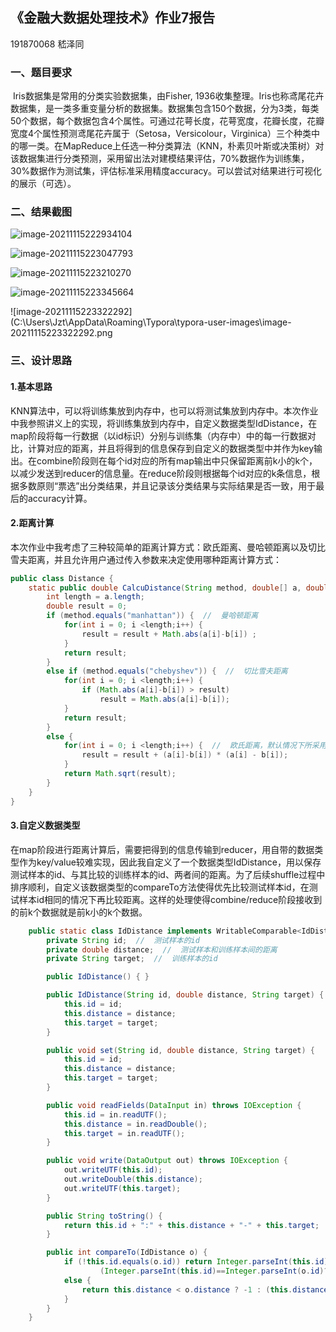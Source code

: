 ## 《金融大数据处理技术》作业7报告

191870068  嵇泽同

### 一、题目要求

​	Iris数据集是常用的分类实验数据集，由Fisher, 1936收集整理。Iris也称鸢尾花卉数据集，是一类多重变量分析的数据集。数据集包含150个数据，分为3类，每类50个数据，每个数据包含4个属性。可通过花萼长度，花萼宽度，花瓣长度，花瓣宽度4个属性预测鸢尾花卉属于（Setosa，Versicolour，Virginica）三个种类中的哪一类。在MapReduce上任选一种分类算法（KNN，朴素贝叶斯或决策树）对该数据集进行分类预测，采用留出法对建模结果评估，70%数据作为训练集，30%数据作为测试集，评估标准采用精度accuracy。可以尝试对结果进行可视化的展示（可选）。

### 二、结果截图

![image-20211115222934104](C:\Users\Jzt\AppData\Roaming\Typora\typora-user-images\image-20211115222934104.png)

![image-20211115223047793](C:\Users\Jzt\AppData\Roaming\Typora\typora-user-images\image-20211115223047793.png)

![image-20211115223210270](C:\Users\Jzt\AppData\Roaming\Typora\typora-user-images\image-20211115223210270.png)

![image-20211115223345664](C:\Users\Jzt\AppData\Roaming\Typora\typora-user-images\image-20211115223345664.png)

![image-20211115223322292](C:\Users\Jzt\AppData\Roaming\Typora\typora-user-images\image-20211115223322292.png

### 三、设计思路

#### 1.基本思路

​	KNN算法中，可以将训练集放到内存中，也可以将测试集放到内存中。本次作业中我参照讲义上的实现，将训练集放到内存中，自定义数据类型IdDistance，在map阶段将每一行数据（以id标识）分别与训练集（内存中）中的每一行数据对比，计算对应的距离，并且将得到的信息保存到自定义的数据类型中并作为key输出。在combine阶段则在每个id对应的所有map输出中只保留距离前k小的k个，以减少发送到reducer的信息量。在reduce阶段则根据每个id对应的k条信息，根据多数原则“票选”出分类结果，并且记录该分类结果与实际结果是否一致，用于最后的accuracy计算。

#### 2.距离计算

​	本次作业中我考虑了三种较简单的距离计算方式：欧氏距离、曼哈顿距离以及切比雪夫距离，并且允许用户通过传入参数来决定使用哪种距离计算方式：

```java
public class Distance {
    static public double CalcuDistance(String method, double[] a, double[] b) {
        int length = a.length;
        double result = 0;
        if (method.equals("manhattan")) {  //  曼哈顿距离
            for(int i = 0; i <length;i++) {
                result = result + Math.abs(a[i]-b[i]) ;
            }
            return result;
        }
        else if (method.equals("chebyshev")) {  //  切比雪夫距离
            for(int i = 0; i <length;i++) {
                if (Math.abs(a[i]-b[i]) > result)
                    result = Math.abs(a[i]-b[i]);
            }
            return result;
        }
        else {
            for(int i = 0; i <length;i++) {  //  欧氏距离，默认情况下所采用的方式
                result = result + (a[i]-b[i]) * (a[i] - b[i]);
            }
            return Math.sqrt(result);
        }
    }
}
```

#### 3.自定义数据类型

​	在map阶段进行距离计算后，需要把得到的信息传输到reducer，用自带的数据类型作为key/value较难实现，因此我自定义了一个数据类型IdDistance，用以保存测试样本的id、与其比较的训练样本的id、两者间的距离。为了后续shuffle过程中排序顺利，自定义该数据类型的compareTo方法使得优先比较测试样本id，在测试样本id相同的情况下再比较距离。这样的处理使得combine/reduce阶段接收到的前k个数据就是前k小的k个数据。

```java
    public static class IdDistance implements WritableComparable<IdDistance> {
        private String id;  //  测试样本的id
        private double distance;  //  测试样本和训练样本间的距离
        private String target;  //  训练样本的id

        public IdDistance() { }

        public IdDistance(String id, double distance, String target) {
            this.id = id;
            this.distance = distance;
            this.target = target;
        }

        public void set(String id, double distance, String target) {
            this.id = id;
            this.distance = distance;
            this.target = target;
        }

        public void readFields(DataInput in) throws IOException {
            this.id = in.readUTF();
            this.distance = in.readDouble();
            this.target = in.readUTF();
        }

        public void write(DataOutput out) throws IOException {
            out.writeUTF(this.id);
            out.writeDouble(this.distance);
            out.writeUTF(this.target);
        }

        public String toString() {
            return this.id + ":" + this.distance + "-" + this.target;
        }

        public int compareTo(IdDistance o) {
            if (!this.id.equals(o.id)) return Integer.parseInt(this.id) < Integer.parseInt(o.id) ? -1:
                    (Integer.parseInt(this.id)==Integer.parseInt(o.id)?0 : 1);
            else {
                return this.distance < o.distance ? -1 : (this.distance == o.distance ? 0 : 1);
            }
        }
    }
```

